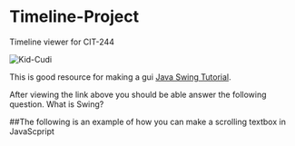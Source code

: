 # Timeline-Project

Timeline viewer for CIT-244

![Kid-Cudi](https://user-images.githubusercontent.com/47399754/55283162-c4fa9880-532a-11e9-9727-9775eb27a120.jpg)

This is good resource for making a gui [Java Swing Tutorial](https://www.guru99.com/java-swing-gui.html/ "With a Title").

After viewing the link above you should be able answer the following question. What is Swing?
       
       
##The following is an example of how you can make a scrolling textbox in JavaScpript

<code><div id="contents" align="center"><!-- contents-->

<script language="JavaScript" type="text/javascript">
<!--

var message = " Hello World "
var delay = 500;
var timerId;

function scrollText( )
{	
message = message.substring(1, message.length)+message.substring(0, 1);
document.scrollmsg.scrolltext.value=message;
timerId = setTimeout ("scrollText()", delay);
}</code>.</p>



Instructions on how to run my program 

Step 1. Open this link in a new tab [Computer Timeline](https://github.com/ShadanR/Timeline-Project).

Step 2. Cilck the green button named "Clone or download"

Step 3. Copy the url by pressing the clipboard icon or ctrl c 

Step 4. Open Git Bash by searching for it in type here to search located at botton left of your taskbar 

Step 5. Change the current working directory to the location  C:\Users\your.name\Documents\NetBeansProjects

Step 6. Type git clone, and then paste the URL you copied in Step 2

Step 7. Press Enter. Your local clone will be created

Step 8. Open netbeans and open the project you just cloned 

Step 9. In the package called timeline open "TimelineView.java" 

Step 10. In the java class called "TimelineView.java" press "F6" or right click on "TimelineView.java" and press run

Step 11. Enter timeline data 

